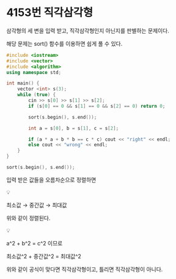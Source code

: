 # 4153번 직각삼각형

삼각형의 세 변을 입력 받고, 직각삼각형인지 아닌지를 판별하는 문제이다.

해당 문제는 sort() 함수를 이용하면 쉽게 풀 수 있다.

```cpp
#include <iostream>
#include <vector>
#include <algorithm>
using namespace std;

int main() {
	vector <int> s(3);
	while (true) {
		cin >> s[0] >> s[1] >> s[2];
		if (s[0] == 0 && s[1] == 0 && s[2] == 0) return 0;

		sort(s.begin(), s.end());

		int a = s[0], b = s[1], c = s[2];

		if (a * a + b * b == c * c) cout << "right" << endl;
		else cout << "wrong" << endl;
	}
}
```

```cpp
sort(s.begin(), s.end());
```

입력 받은 값들을 오름차순으로 정렬하면

<aside>
💡

최소값 → 중간값 → 최대값

</aside>

위와 같이 정렬된다.

<aside>
💡

a^2 + b^2 = c^2  이므로

최소값^2 + 중간값^2 = 최대값^2

</aside>

위와 같이 공식이 맞다면 직각삼각형이고, 틀리면 직각삼각형이 아니다.